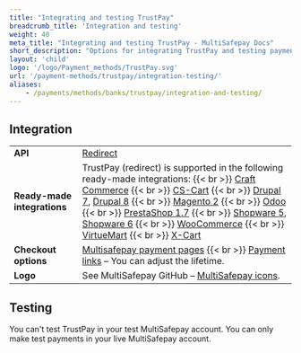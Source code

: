 ```yaml
---
title: "Integrating and testing TrustPay"
breadcrumb_title: 'Integration and testing'
weight: 40
meta_title: "Integrating and testing TrustPay - MultiSafepay Docs"
short_description: "Options for integrating TrustPay and testing payments"
layout: 'child'
logo: '/logo/Payment_methods/TrustPay.svg'
url: '/payment-methods/trustpay/integration-testing/'
aliases:
    - /payments/methods/banks/trustpay/integration-and-testing/
---
```

## Integration

| | |
|---|---|
| **API** | [Redirect](/api/#trustpay) |
| **Ready-made integrations** | TrustPay (redirect) is supported in the following ready-made integrations: {{< br >}} [Craft Commerce](/craft-commerce/) {{< br >}} [CS-Cart](/cs-cart/) {{< br >}} [Drupal 7](/drupal-7/), [Drupal 8](/drupal-8-9/) {{< br >}} [Magento 2](/magento-2/) {{< br >}} [Odoo](/odoo/) {{< br >}} [PrestaShop 1.7](/prestashop/) {{< br >}} [Shopware 5](/shopware-5/), [Shopware 6](/shopware-6/) {{< br >}} [WooCommerce](/woo-commerce/) {{< br >}} [VirtueMart](/virtuemart/)  {{< br >}} [X-Cart](/x-cart/)   |
| **Checkout options** | [Multisafepay payment pages](/payment-pages/) {{< br >}} [Payment links](/payment-links/about/) – You can adjust the lifetime. |
| **Logo** | See MultiSafepay GitHub – [MultiSafepay icons](https://github.com/MultiSafepay/MultiSafepay-icons). |

## Testing

You can't test TrustPay in your test MultiSafepay account. You can only make test payments in your live MultiSafepay account.

